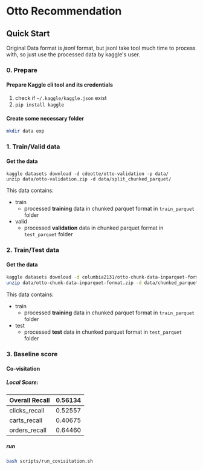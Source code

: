 # Otto Recommendation 

## Quick Start
Original Data format is *jsonl* format, but jsonl take tool much time to process with,
so just use the processed data by kaggle's user.

### 0. Prepare

#### Prepare Kaggle cli tool and its credentials

1. check if `~/.kaggle/kaggle.json` exist
2. `pip install kaggle`


#### Create some necessary folder
```bash
mkdir data exp
```


### 1. Train/Valid data

#### Get the data
```
kaggle datasets download -d cdeotte/otto-validation -p data/
unzip data/otto-validation.zip -d data/split_chunked_parquet/
```

This data contains:
* train
    * processed **training** data in chunked parquet format in `train_parquet` folder
* valid
    * processed **validation** data in chunked parquet format in `test_parquet` folder 


### 2. Train/Test data

#### Get the data
```bash
kaggle datasets download -d columbia2131/otto-chunk-data-inparquet-format -p data/
unzip data/otto-chunk-data-inparquet-format.zip -d data/chunked_parquet/
```
This data contains:
* train
    * processed **training** data in chunked parquet format in `train_parquet` folder
* test
    * processed **test** data in chunked parquet format in `test_parquet` folder 

### 3. Baseline score

#### Co-visitation 

##### Local Score:

| Overall Recall | 0.56134
|   ----  | ----  |
| clicks_recall | 0.52557
| carts_recall  | 0.40675
| orders_recall | 0.64460

##### run

```bash
bash scripts/run_covisitation.sh
```



